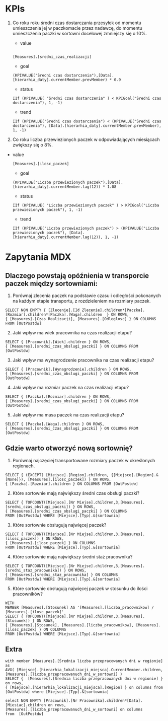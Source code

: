 # KPIs

1. Co roku roku średni czas dostarczania przesyłek od momentu
umieszczenia jej w paczkomacie przez nadawcę, do momentu
umieszczenia paczki w sortowni docelowej zmniejszy się o 10%.
    * value
    ```
    
    [Measures].[sredni_czas_realizacji]
    ```
    * goal
    ```
    (KPIVALUE("Średni czas dostarczenia"),[Data].[hierarhia_daty].currentMember.prevMember) * 0.9
    ```
    * status
    ```
    IIf (KPIVALUE( "Średni czas dostarczenia" ) < KPIGoal("Średni czas dostarczenia"), 1, -1)
    ```
    * trend
    ```
    IIf (KPIVALUE("Średni czas dostarczenia") < (KPIVALUE("Średni czas dostarczenia"), [Data].[hierarhia_daty].currentMember.prevMember), 1, -1)
    ```

2. Co roku liczba przewiezionych paczek w odpowiadających miesiącach zwiększy się o 8%.
* value
    ```
    [Measures].[ilosc_paczek]
    ```
    * goal
    ```
    (KPIVALUE("Liczba przewiezionych paczek"),[Data].[hierarhia_daty].currentMember.lag(12)) * 1.08
    ```
    * status
    ```
    IIf (KPIVALUE( "Liczba przewiezionych paczek" ) > KPIGoal("Liczba przewiezionych paczek"), 1, -1)
    ```
    * trend
    ```
    IIf (KPIVALUE("Liczba przewiezionych paczek") > (KPIVALUE("Liczba przewiezionych paczek"), [Data].[hierarhia_daty].currentMember.lag(12)), 1, -1)
    ```

# Zapytania MDX

## Dlaczego powstają opóźnienia w transporcie paczek między sortowniami:

1. Porównaj zlecenia paczek na podstawie czasu i odległości pokonanych na każdym etapie transportu, z rozdzieleniem na rozmiary paczek.
```
SELECT NON EMPTY { [Zlecenie].[Id Zlecenie].children*[Paczka].[Rozmiar].children*[Paczka].[Waga].children  } ON ROWS,
{ [Measures].[Czas Realizacji], [Measures].[Odleglosc] } ON COLUMNS
FROM [OutPostdw]
```

2. Jaki wpływ ma wiek pracownika na czas realizacji etapu?
```
SELECT { [Pracownik].[Wiek].children } ON ROWS,
{ [Measures].[sredni_czas_obslugi_paczki] } ON COLUMNS FROM [OutPostdw]
```

3. Jaki wpływ ma wynagrodzenie pracownika na czas realizacji etapu?
```
SELECT { [Pracownik].[Wynagrodzenie].children } ON ROWS,
{ [Measures].[sredni_czas_obslugi_paczki] } ON COLUMNS FROM [OutPostdw]
```

4. Jaki wpływ ma rozmiar paczek na czas realizacji etapu?
```
SELECT { [Paczka].[Rozmiar].children } ON ROWS,
{ [Measures].[sredni_czas_obslugi_paczki] } ON COLUMNS FROM [OutPostdw]
```

5. Jaki wpływ ma masa paczek na czas realizacji etapu?
```
SELECT { [Paczka].[Waga].children } ON ROWS,
{ [Measures].[sredni_czas_obslugi_paczki] } ON COLUMNS FROM [OutPostdw]
```

## Gdzie warto otworzyć nową sortownię?

1. Porównaj najczęciej transportowane rozmiary paczek w określonych regionach.
```
SELECT { (EXCEPT( [Miejsce].[Region].children, {[Miejsce].[Region].&[None]}), [Measures].[ilosc_paczek]) } ON ROWS,
{ [Paczka].[Rozmiar].children } ON COLUMNS FROM [OutPostdw]
```

2. Które sortownie mają największy średni czas obsługi paczki?
```
SELECT { TOPCOUNT([Miejsce].[Nr Miejse].children,3,[Measures].[sredni_czas_obslugi_paczki]) } ON ROWS,
{ [Measures].[sredni_czas_obslugi_paczki] } ON COLUMNS
FROM [OutPostdw] WHERE [Miejsce].[Typ].&[sortownia]
```

3. Które sortownie obsługują najwięcej paczek?
```
SELECT { TOPCOUNT([Miejsce].[Nr Miejse].children,3,[Measures].[ilosc_paczek]) } ON ROWS,
{ [Measures].[ilosc_paczek] } ON COLUMNS
FROM [OutPostdw] WHERE [Miejsce].[Typ].&[sortownia]
```

4. Które sortownie mają największy średni staż pracownika?
```
SELECT { TOPCOUNT([Miejsce].[Nr Miejse].children,3,[Measures].[sredni_staz_pracownika]) } ON ROWS,
{ [Measures].[sredni_staz_pracownika] } ON COLUMNS
FROM [OutPostdw] WHERE [Miejsce].[Typ].&[sortownia]
```

5. Które sortownie obsługują najwięcej paczek w stosunku do ilości pracowników?
```
WITH
MEMBER [Measures].[Stosunek] AS '[Measures].[liczba_pracownikow] / [Measures].[ilosc_paczek]'
SELECT { TOPCOUNT([Miejsce].[Nr Miejse].children,3,[Measures].[Stosunek]) } ON ROWS,
{ [Measures].[Stosunek], [Measures].[liczba_pracownikow], [Measures].[ilosc_paczek] } ON COLUMNS
FROM [OutPostdw] WHERE [Miejsce].[Typ].&[sortownia]
```

## Extra

```
with member [Measures].[Średnia liczba przepracowanych dni w regionie] as
AVG( [Miejsce].[hierarhia_lokalizacji_miejsca].CurrentMember.children, [Measures].[liczba_przepracowanuch_dni_w_sortowni] )
SELECT {  [Measures].[Średnia liczba przepracowanych dni w regionie] } on rows,
{ [Miejsce].[hierarhia_lokalizacji_miejsca].[Region] } on columns from [OutPostdw] where [Miejsce].[Typ].&[sortownia]
```

```
select NON EMPTY [Pracownik].[Nr Pracownika].children*[Data].[Miesiac].children on rows,
[Measures].[liczba_przepracowanuch_dni_w_sortowni] on columns
from  [OutPostdw]
```
